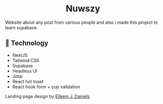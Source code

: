 <h1 align="center">Nuwszy</h1>

<p>
  Website about any post from various people and also i made this project to learn supabase.
</p>

## 🚀 Technology

- NextJS
- Tailwind CSS
- Supabase
- Headless UI
- Jotai
- React hot toast
- React hook form + yup validation

Landing page design by [Elikem J. Daniels](https://www.figma.com/community/file/1061110744289086034)
